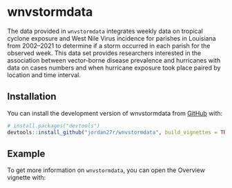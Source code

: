 
<!-- README.md is generated from README.Rmd. Please edit that file -->

# wnvstormdata

<!-- badges: start -->
<!-- badges: end -->

The data provided in `wnvstormdata` integrates weekly data on tropical
cyclone exposure and West Nile Virus incidence for parishes in Louisiana
from 2002–2021 to determine if a storm occurred in each parish for the
observed week. This data set provides researchers interested in the
association between vector-borne disease prevalence and hurricanes with
data on cases numbers and when hurricane exposure took place paired by
location and time interval.

## Installation

You can install the development version of wnvstormdata from
[GitHub](https://github.com/) with:

``` r
# install.packages("devtools")
devtools::install_github("jordan27r/wnvstormdata", build_vignettes = TRUE)
```

## Example

To get more information on `wnvstormdata`, you can open the Overview
vignette with:
